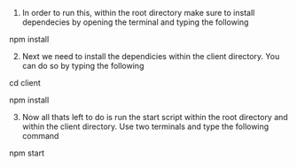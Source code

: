 1) In order to run this, within the root directory make sure to install dependecies by opening the terminal and typing the following

npm install

2) Next we need to install the dependicies within the client directory. You can do so by typing the following

cd client

npm install

3) Now all thats left to do is run the start script within the root directory and within the client directory. Use two terminals and type the following command 

npm start
